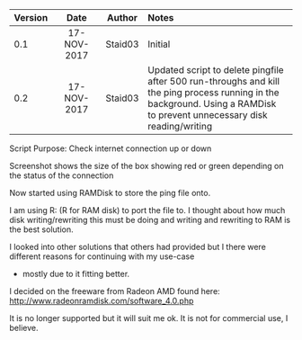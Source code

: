 | Version       | Date          | Author  | Notes |
|:------------- |:-------------:|:-------:|:------|
| 0.1      	| 17-NOV-2017 	| Staid03 |Initial|
| 0.2     	| 17-NOV-2017   | Staid03 |Updated script to delete pingfile after 500 run-throughs and kill<br>the ping process running in the background. Using a RAMDisk<br>to prevent unnecessary disk reading/writing|

Script Purpose:
Check internet connection up or down

Screenshot shows the size of the box showing red or green depending
on the status of the connection

Now started using RAMDisk to store the ping file onto.

I am using R: (R for RAM disk) to port the file to.
I thought about how much disk writing/rewriting this must
be doing and writing and rewriting to RAM is the best solution.

I looked into other solutions that others had provided but
I there were different reasons for continuing with my use-case
- mostly due to it fitting better.

I decided on the freeware from Radeon AMD found here:
http://www.radeonramdisk.com/software_4.0.php

It is no longer supported but it will suit me ok.
It is not for commercial use, I believe.
